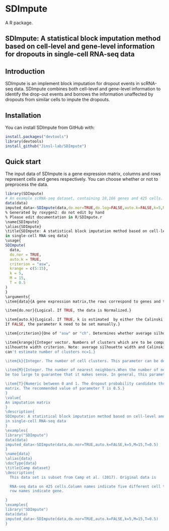 # SDImpute
A R package.
## SDImpute: A statistical block imputation method based on cell-level and gene-level information for dropouts in single-cell RNA-seq data

## Introduction
SDImpute is an implement block imputation for dropout events in scRNA-seq data. SDImpute combines both cell-level and gene-level information to identify the drop-out events and borrows the information unaffected by dropouts from similar cells to impute the dropouts.

## Installation
You can install SDImpute from GitHub with:

``` r
install.packages("devtools")         
library(devtools)           
install_github("Jinsl-lab/SDImpute")
```

## Quick start
The input data of SDImpute is a gene expression matrix, columns and rows represent cells and genes respectively. You can choose whether or not to preprocess the data.

``` r
library(SDImpute)
# An example scRNA-seq dataset, containing 10,166 genes and 425 cells.
data(data)
imputed_data<-SDImpute(data,do.nor=TRUE,do.log=FALSE,auto.k=FALSE,k=5,M=15,T=0.5)
% Generated by roxygen2: do not edit by hand
% Please edit documentation in R/SDImpute.r
\name{SDImpute}
\alias{SDImpute}
\title{SDImpute: A statistical block imputation method based on cell-level and gene-level information for dropouts
in single-cell RNA-seq data}
\usage{
SDImpute(
  data,
  do.nor = TRUE,
  auto.k = TRUE,
  criterion = "asw",
  krange = c(5:15),
  k = 5,
  M = 15,
  T = 0.5
)
}
\arguments{
\item{data}{A gene expression matrix,the rows correspond to genes and the columns correspond to cells.}

\item{do.nor}{Logical. If TRUE, the data is Normalized.}

\item{auto.k}{Logical. If TRUE, k is estimated  by either the Calinski Harabasz index  or average silhouette width ;
If FALSE, the parameter k need to be set manually.}

\item{criterion}{One of "asw" or "ch". Determines whether average silhouette width or Calinski-Harabasz is applied.}

\item{krange}{Integer vector. Numbers of clusters which are to be compared by the average
silhouette width criterion. Note: average silhouette width and Calinski-Harabasz
can't estimate number of clusters nc=1.}

\item{k}{Integer. The number of cell clusters. This parameter can be determined based on prior knowledge or clustering result of raw data.}

\item{M}{Integer. The number of nearest neighbors.When the number of nearest neighbors for each cell is small, the parameter M should not
be too large to guarantee that it makes sense. In general, this parameter is set to an integer between 10 and 30.}

\item{T}{Numeric between 0 and 1. The dropout probability candidate threshold which controls the degree of imputation to the gene expression
matrix. The recommended value of parameter T is 0.5.}
}
\value{
An imputation matrix
}
\description{
SDImpute: A statistical block imputation method based on cell-level and gene-level information for dropouts
in single-cell RNA-seq data
}
\examples{
library("SDImpute")
data(data)
imputed_data<-SDImpute(data,do.nor=TRUE,auto.k=FALSE,k=5,M=15,T=0.5)
}
\name{data}
\alias{data}
\docType{data}
\title{Camp dataset}
\description{
  This data set is subset from Camp et al. (2017). Original data is

  RNA-seq data on 425 cells.Column names indicate five different cell types,
  row names indicate gene.

}
\examples{
library("SDImpute")
data(data)
imputed_data<-SDImpute(data,do.nor=TRUE,auto.k=FALSE,k=5,M=15,T=0.5)
}

